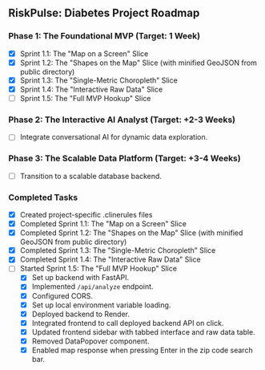 ## RiskPulse: Diabetes Project Roadmap

### Phase 1: The Foundational MVP (Target: 1 Week)
- [x] Sprint 1.1: The "Map on a Screen" Slice
- [x] Sprint 1.2: The "Shapes on the Map" Slice (with minified GeoJSON from public directory)
- [x] Sprint 1.3: The "Single-Metric Choropleth" Slice
- [x] Sprint 1.4: The "Interactive Raw Data" Slice
- [ ] Sprint 1.5: The "Full MVP Hookup" Slice

### Phase 2: The Interactive AI Analyst (Target: +2-3 Weeks)
- [ ] Integrate conversational AI for dynamic data exploration.

### Phase 3: The Scalable Data Platform (Target: +3-4 Weeks)
- [ ] Transition to a scalable database backend.

### Completed Tasks
- [x] Created project-specific .clinerules files
- [x] Completed Sprint 1.1: The "Map on a Screen" Slice
- [x] Completed Sprint 1.2: The "Shapes on the Map" Slice (with minified GeoJSON from public directory)
- [x] Completed Sprint 1.3: The "Single-Metric Choropleth" Slice
- [x] Completed Sprint 1.4: The "Interactive Raw Data" Slice
- [ ] Started Sprint 1.5: The "Full MVP Hookup" Slice
    - [x] Set up backend with FastAPI.
    - [x] Implemented `/api/analyze` endpoint.
    - [x] Configured CORS.
    - [x] Set up local environment variable loading.
    - [x] Deployed backend to Render.
    - [x] Integrated frontend to call deployed backend API on click.
    - [x] Updated frontend sidebar with tabbed interface and raw data table.
    - [x] Removed DataPopover component.
    - [x] Enabled map response when pressing Enter in the zip code search bar.
